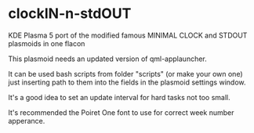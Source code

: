 # clockIN-n-stdOUT
KDE Plasma 5 port of the modified famous MINIMAL CLOCK and STDOUT plasmoids in one flacon

This plasmoid needs an updated version of qml-applauncher.

It can be used bash scripts from folder "scripts" (or make your own one) just inserting path to them into the fields in the plasmoid settings window. 

It's a good idea to set an update interval for hard tasks not too small. 

It's recommended the Poiret One font to use for correct week number apperance.
